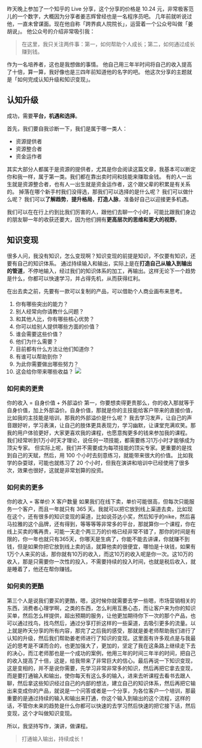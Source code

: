 昨天晚上参加了一个知乎的 Live 分享，这个分享的价格是 10.24 元，非常极客范儿的一个数字，大概因为分享者姜志辉曾经也是一名程序员吧。
几年前就听说过他，一直未曾谋面。现在他自称「跨界疯人院院长」，运营着一个公众号叫做「姜胡说」。
他公众号的介绍非常吸引我：
>在这里，我只关注两件事：第一，如何帮助个人成长；第二，如何通过成长赚到钱。

作为一名培养者，这也是我想做的事情。
他自己用三年半时间将自己的收入提高了十倍，算一算，我好像也是三四年前知道他的名字的吧。
他这次分享的主题就是「如何完成认知升级和知识变现」。

## 认知升级
成功，需要**平台，机遇和选择**。

首先，我们要自我诊断一下，我们是属于哪一类人：
* 资源提供者
* 资源整合者
* 资金运作者

其实大部分人都属于是资源的提供者，尤其是你会阅读这篇文章，我基本可以断定你和我一样，属于第一类。我们都在靠出卖时间和技能来赚取金钱。
有的人一出生就是资源整合者，也有人一出生就是资金运作者，这个跟父辈的积累是有关系的。
掉落在哪个新手村我们没得选，那我们可以选择的是什么呢？
我们可以做什么呢？
我们可以**了解趋势**，**提升格局**，**打造人脉**，准备好自己以迎接更多机遇。

我们可以在在行上约到比我们厉害的人，跟他们去聊一个小时，可能比跟我们身边的朋友聊一年的收获还要大，因为他们拥有**更高层次的思维和更大的视野**。

## 知识变现
很多人问，我没有知识，怎么变现啊？知识变现的前提是知识，不仅要有知识，还要有自己的知识体系。
通过持续输入和输出，实际上是在**打造自己从输入到输出的管道**，不停地输入，经过我们的知识体系的加工，再输出。这样无论下一个趋势是什么，你都可以快速学习，并占得先机，从而获得红利。

在出去卖之前，先要有一款可以复制的产品，可以借助个人商业画布来思考。

1. 你有哪些突出的能力？
1. 别人经常向你请教什么问题？
1. 和其他人比，你有哪些核心优势？
1. 你可以给别人提供哪些方面的价值？
1. 谁会需要这些价值？
1. 他们为什么需要？
1. 目前都有什么方法让他们知道你？
1. 有谁可以帮助到你？
1. 为此你需要做出哪些努力？
1. 这会给你带来哪些收益？
![](./_image/2017-03-07-10-24-12.jpg)

### 如何卖的更贵
你的收入 = 自身价值 + 外部溢价
第一，你要想卖得更贵那么，你的收入那就等于自身价值，加上外部溢价。自身价值，那就是你的主技能给客户带来的直接价值，比如我的主技能是培训，那我的外部溢价是什么呢？
我去学习发声，让自己的声音跟好听，学习表演，让自己的肢体更具表现力，学习幽默，让课堂充满欢笑。那我的用户体验更好，大家更喜欢我的课程，也愿意掏更多的钱来参加我的课程。
我们经常听到1万小时天才理论，说任何一项技能，都需要练习1万小时才能够成为顶尖专家。
但实际上呢，我们并不需要成为每项技能的顶尖专家。更重要的是找到自己的天赋，然后，用 100 个小时去刻意练习，就能带来很大的价值。
比如我学的杂耍球，可能也就练习了 20 个小时，但我在演讲和培训中已经使用了很多次，效果也很好，这就是非常划算的投资。

### 如何卖的更多
你的收入 = 客单价 X 客户数量
如果我们在线下卖，单价可能很高，但每次只能服务一个客户，而且一年就只有 365 天。我就可以把它放到线上渠道去卖，比如现在这个，还有很多的知识变现的渠道，比如说芬达小奖，然后知乎的nike，然后喜马拉雅的这个品牌，还有得到，等等等等非常多的平台，那就算你一个课程，你在线上买卖的嘴再贵，可能一天走个两三万的价格已经非常不错了，那你的时间是有限的，你一年也就只有365天，你哪天是生病了，你能不能去讲课，你就赚不到钱，但是如果你把它放到线上卖的话，就算他卖的很便宜，哪怕是十块钱，如果有1万个人来买的话，那你就有10万的收入，而这10万的收入呢是你一次。这10万的收入，那是只需要你一次性的投入，不需要持续的投入时间，也就是税后收入，就是睡着了，他还在帮你赚钱。

### 如何卖的更酷
第三个人是说我们要买的更酷，嗯，这时候你就需要去学一些嗯，市场营销相关的东西，消费者心理学啊，之类的东西，怎么利用互惠心态，而让客户来为你的知识买单，然后怎么样提供，超出预期的服务，让他更加期待你下一次的那个产品，也可以通过找鸟，找鸟然后，通过分享打折这样的一些渠道，去吸引更多的流量。以上就是昨天分享的所有内容，那完了之后我的感受，那就是姜老师帮助我们进行了认知的升级，然后我们帮助姜老师进行了知识的变现。这里面有许多观点是与我最近的思考是不谋而合的，也更加强大了，更加的，坚定了我在这条路上继续走下去的决心，而江老师那也是一个成功的案例，他用三年的时间三年半的时间，把自己的收入提高了十倍，这是，给我带来了非常巨大的信心。最后再说一下知识变现，这是变相的，并不是说你需要，先学习非常非常多的知识，然后再把它拿去变现，而是要打通输入和输出，使你每天有这么多的输入，进来去听课程去看书去跟人聊，然后拿这些知识经过自己的内部的想法，建立自己的知识体系，然后再把它输出来变成你的产品，就说是一个问答或者是一个分享，为各位客户一个培训，那最重要的是通过持续的输入和输出来打通，你这个输入到输出的这个流程，这样的话，不管你未来的趋势是什么你都可以快速的去学习然后快速的把它接下话，然后变现，这个才叫做知识变现。

所以，我坚持写作，演讲，做课程。
>打通输入输出，持续成长！